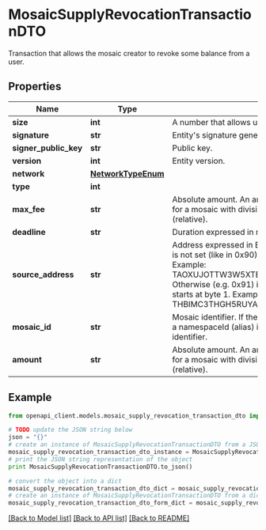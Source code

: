 # MosaicSupplyRevocationTransactionDTO

Transaction that allows the mosaic creator to revoke some balance from a user.

## Properties

Name | Type | Description | Notes
------------ | ------------- | ------------- | -------------
**size** | **int** | A number that allows uint 32 values. | 
**signature** | **str** | Entity&#39;s signature generated by the signer. | 
**signer_public_key** | **str** | Public key. | 
**version** | **int** | Entity version. | 
**network** | [**NetworkTypeEnum**](NetworkTypeEnum.md) |  | 
**type** | **int** |  | 
**max_fee** | **str** | Absolute amount. An amount of 123456789 (absolute) for a mosaic with divisibility 6 means 123.456789 (relative). | 
**deadline** | **str** | Duration expressed in number of blocks. | 
**source_address** | **str** | Address expressed in Base32 format. If the bit 0 of byte 0 is not set (like in 0x90), then it is a regular address. Example: TAOXUJOTTW3W5XTBQMQEX3SQNA6MCUVGXLXR3TA.  Otherwise (e.g. 0x91) it represents a namespace id which starts at byte 1. Example: THBIMC3THGH5RUYAAAAAAAAAAAAAAAAAAAAAAAA  | 
**mosaic_id** | **str** | Mosaic identifier. If the most significant bit of byte 0 is set, a namespaceId (alias) is used instead of the real mosaic identifier.  | 
**amount** | **str** | Absolute amount. An amount of 123456789 (absolute) for a mosaic with divisibility 6 means 123.456789 (relative). | 

## Example

```python
from openapi_client.models.mosaic_supply_revocation_transaction_dto import MosaicSupplyRevocationTransactionDTO

# TODO update the JSON string below
json = "{}"
# create an instance of MosaicSupplyRevocationTransactionDTO from a JSON string
mosaic_supply_revocation_transaction_dto_instance = MosaicSupplyRevocationTransactionDTO.from_json(json)
# print the JSON string representation of the object
print MosaicSupplyRevocationTransactionDTO.to_json()

# convert the object into a dict
mosaic_supply_revocation_transaction_dto_dict = mosaic_supply_revocation_transaction_dto_instance.to_dict()
# create an instance of MosaicSupplyRevocationTransactionDTO from a dict
mosaic_supply_revocation_transaction_dto_form_dict = mosaic_supply_revocation_transaction_dto.from_dict(mosaic_supply_revocation_transaction_dto_dict)
```
[[Back to Model list]](../README.md#documentation-for-models) [[Back to API list]](../README.md#documentation-for-api-endpoints) [[Back to README]](../README.md)


